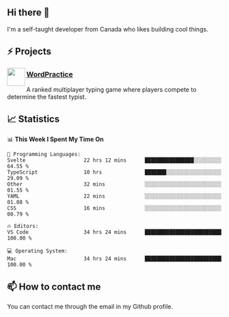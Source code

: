 <h2>Hi there 👋</h2>

<p>I'm a self-taught developer from Canada who likes building cool things.</p>

<h2>⚡ Projects</h2>

<img align="left" src="https://i.imgur.com/6RT8VFO.png" width="42" height="42" />
<h3><a target="_blank" href="https://wordpractice.io/">WordPractice</a></h3>
<p>A ranked multiplayer typing game where players compete to determine the fastest typist.</p>

<h2>📈 Statistics</h2>

<!--START_SECTION:waka-->
📊 **This Week I Spent My Time On** 

```text
💬 Programming Languages: 
Svelte                   22 hrs 12 mins      ████████████████░░░░░░░░░   64.55 % 
TypeScript               10 hrs              ███████░░░░░░░░░░░░░░░░░░   29.09 % 
Other                    32 mins             ░░░░░░░░░░░░░░░░░░░░░░░░░   01.55 % 
YAML                     22 mins             ░░░░░░░░░░░░░░░░░░░░░░░░░   01.08 % 
CSS                      16 mins             ░░░░░░░░░░░░░░░░░░░░░░░░░   00.79 % 

🔥 Editors: 
VS Code                  34 hrs 24 mins      █████████████████████████   100.00 % 

💻 Operating System: 
Mac                      34 hrs 24 mins      █████████████████████████   100.00 % 
```


<!--END_SECTION:waka-->

<h2>📫 How to contact me</h2>

You can contact me through the email in my Github profile.

